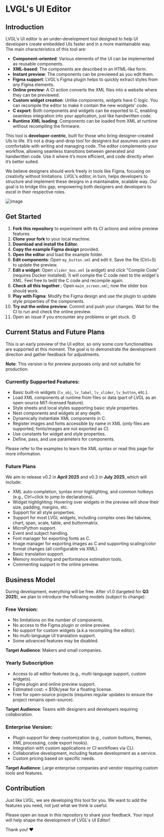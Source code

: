 # LVGL's UI Editor

## Introduction

LVGL's UI editor is an under-development tool designed to help UI developers create embedded UIs faster and in a more maintainable way. The main characteristics of this tool are:

- **Component-oriented**: Various elements of the UI can be implemented as reusable components.
- **XML-based**: The components are described in an HTML-like form.
- **Instant preview**: The components can be previewed as you edit them.
- **Figma support**: LVGL's Figma plugin helps to quickly extract styles from any Figma elements.
- **Online preview**: A CI action converts the XML files into a website where they can be previewed.
- **Custom widget creation**: Unlike components, widgets have C logic. You can recompile the editor to make it contain the new wodgets' code.
- **C export**: Both components and widgets can be exported to C, enabling seamless integration into your application, just like handwritten code.
- **Runtime XML loading**: Components can be loaded from XML at runtime without recompiling the firmware.

This tool is **developer-centric**, built for those who bring designer-created UIs to life. It’s not a drag-and-drop tool for designers but assumes users are comfortable with writing and managing code. The editor complements your workflow, allowing seamless transitions between generated and handwritten code. Use it where it’s more efficient, and code directly when it’s better suited.

We believe designers should work freely in tools like Figma, focusing on creativity without limitations. LVGL's editor, in turn, helps developers to structure and implement these designs in a maintainable, scalable way. Our goal is to bridge this gap, empowering both designers and developers to excel in their respective roles.

![image](https://github.com/user-attachments/assets/bcc1b7f7-6e54-4c6c-ac69-f2b1a82068ab)

## Get Started

1. **Fork this repository** to experiment with its CI actions and online preview features.
2. **Clone your fork** to your local machine.
3. **Download and install the Editor.**
4. **Copy the example Figma design** provided.
5. **Open the editor** and load the example folder.
6. **Edit components**: Open `my_button.xml` and edit it. Save the file (Ctrl+S) to update the preview.
7. **Edit a widget**: Open `slider_box.xml` (a widget) and click "Compile Code" (requires Docker installed). It will comple the C code next to the widget's XML. Feel free to tedit the C code and recompile again.
8. **Check all this togother**.: Open `main_screen.xml`; now the slider box should work.
9. **Play with Figma**: Modify the Figma design and use the plugin to update style properties of the components. 
10. **Try out the online preview**: Commit and push your changes. Wait for the CI to run and check the online preview.
11. Open an issue if you encounter any problems or get stuck. 😊

## Current Status and Future Plans

This is an early preview of the UI editor, so only some core functionalities are supported at this moment. 
The goal is to demonstrate the development direction and gather feedback for adjustments.

**Note**: This version is for preview purposes only and not suitable for production.

### Currently Supported Features:

- Basic built-in widgets (`lv_obj`, `lv_label`, `lv_slider`, `lv_button`, etc.).
- Load XML components at runtime from files or data (part of LVGL as an open-source MIT-licensed feature).
- Style sheets and local styles supporting basic style properties.
- Nest components and widgets at any depth.
- Dynamically instantiate XML components in C.
- Register images and fonts accessible by name in XML (only files are supported; fonts/images are not exported as C).
- Use constants for widget and style properties.
- Define, pass, and use parameters for components.

Please refer to the examples to learn the XML syntax or read this page for more information.

### Future Plans

We aim to release v0.2 in **April 2025** and v0.3 in **July 2025**, which will include:

- XML auto-completion, syntax error highlighting, and common hotkeys (e.g., Ctrl+click to jump to declarations).
- Widget highlighting: Hovering over widgets in the preview will show their size, padding, margins, etc.
- Support for all style properties.
- Support for most LVGL widgets, including complex ones like tabview, chart, span, scale, table, and buttonmatrix.
- MicroPython support.
- Event and subject handling.
- Font manager for exporting fonts as C.
- Image manager for exporting images as C and supporting scaling/color format changes (all configurable via XML).
- Basic translation support.
- Memory monitoring and performance estimation tools.
- Commenting support in the online preview.

## Business Model

During development, everything will be free. After v1.0 (targeted for **Q3 2025**), we plan to introduce the following models (subject to change):

### Free Version:
- No limitations on the number of components.
- No access to the Figma plugin or online preview.
- No support for custom widgets (a.k.a recompiling the editor).
- No multi-language UI translation support.
- Some advanced features may be disabled.

**Target Audience**: Makers and small companies.

### Yearly Subscription
- Access to all editor features (e.g., multi-language support, custom widgets).
- Figma plugin and online preview support.
- Estimated cost: < $10k/year for a floating license.
- Free for open-source projects (requires regular updates to ensure the project remains open-source).

**Target Audience**: Teams with designers and developers requiring collaboration.

### Enterprise Version:
- Plugin support for deep customization (e.g., custom buttons, themes, XML processing, code export hooks).
- Integration with custom applications or CI workflows via CLI.
- Collaborative development, including feature development as a service.
- Custom pricing based on specific needs.

**Target Audience**: Large enterprise companies and vendor requiring custom tools and features.

## Contribution

Just like LVGL, we are developing this tool for you. We want to add the features you need, not just what we think is useful.

Please open an issue in this repository to share your feedback. Your input will help shape the development of LVGL's UI Editor! 

Thank you! ❤️





